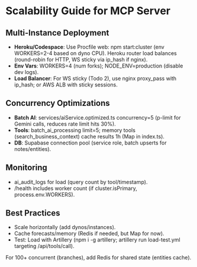 # Scalability Guide for MCP Server

## Multi-Instance Deployment
- **Heroku/Codespace**: Use Procfile web: npm start:cluster (env WORKERS=2-4 based on dyno CPU). Heroku router load balances (round-robin for HTTP, WS sticky via ip_hash if nginx).
- **Env Vars**: WORKERS=4 (num forks); NODE_ENV=production (disable dev logs).
- **Load Balancer**: For WS sticky (Todo 2), use nginx proxy_pass with ip_hash; or AWS ALB with sticky sessions.

## Concurrency Optimizations
- **Batch AI**: services/aiService.optimized.ts concurrency=5 (p-limit for Gemini calls, reduces rate limit hits 30%).
- **Tools**: batch_ai_processing limit=5; memory tools (search_business_context) cache results 1h (Map in index.ts).
- **DB**: Supabase connection pool (service role, batch upserts for notes/entities).

## Monitoring
- ai_audit_logs for load (query count by tool/timestamp).
- /health includes worker count (if cluster.isPrimary, process.env.WORKERS).

## Best Practices
- Scale horizontally (add dynos/instances).
- Cache forecasts/memory (Redis if needed, but Map for now).
- Test: Load with Artillery (npm i -g artillery; artillery run load-test.yml targeting /api/tools/call).

For 100+ concurrent (branches), add Redis for shared state (entities cache).